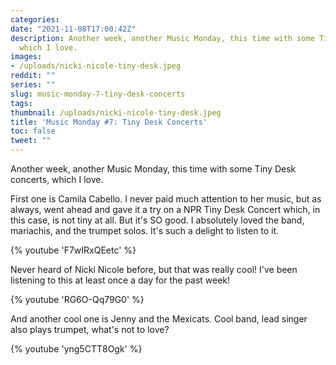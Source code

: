 ```yaml
---
categories:
date: "2021-11-08T17:00:42Z"
description: Another week, another Music Monday, this time with some Tiny Desk concerts,
  which I love.
images:
- /uploads/nicki-nicole-tiny-desk.jpeg
reddit: ""
series: ""
slug: music-monday-7-tiny-desk-concerts
tags:
thumbnail: /uploads/nicki-nicole-tiny-desk.jpeg
title: 'Music Monday #7: Tiny Desk Concerts'
toc: false
tweet: ""
---
```

Another week, another Music Monday, this time with some Tiny Desk concerts, which I love.

<!--more-->

First one is Camila Cabello. I never paid much attention to her music, but as always, went ahead and gave it a try on a NPR Tiny Desk Concert which, in this case, is not tiny at all. But it's SO good. I absolutely loved the band, mariachis, and the trumpet solos. It's such a delight to listen to it.

{% youtube 'F7wIRxQEetc' %}

Never heard of Nicki Nicole before, but that was really cool! I've been listening to this at least once a day for the past week!

{% youtube 'RG6O-Qq79G0' %}

And another cool one is Jenny and the Mexicats. Cool band, lead singer also plays trumpet, what's not to love?

{% youtube 'yng5CTT8Ogk' %}